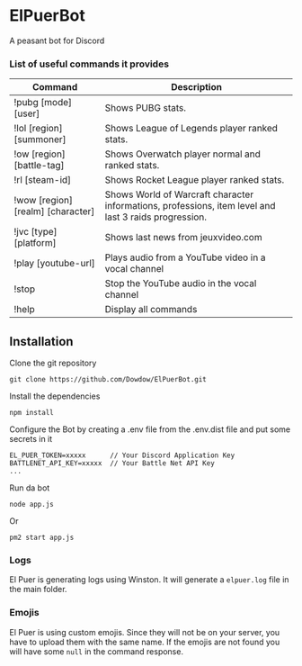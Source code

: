 # ElPuerBot
A peasant bot for Discord

### List of useful commands it provides

|Command|Description|
|-------|-----------|
|!pubg [mode] [user]|Shows PUBG stats.
|!lol [region] [summoner]|Shows League of Legends player ranked stats.
|!ow [region] [battle-tag]|Shows Overwatch player normal and ranked stats.
|!rl [steam-id]|Shows Rocket League player ranked stats.
|!wow [region] [realm] [character]|Shows World of Warcraft character informations, professions, item level and last 3 raids progression.
|!jvc [type] [platform]|Shows last news from jeuxvideo.com
|!play [youtube-url]|Plays audio from a YouTube video in a vocal channel
|!stop|Stop the YouTube audio in the vocal channel
|!help|Display all commands

## Installation
Clone the git repository
```
git clone https://github.com/Dowdow/ElPuerBot.git
```
Install the dependencies
```
npm install
```
Configure the Bot by creating a .env file from the .env.dist file and put some secrets in it
```
EL_PUER_TOKEN=xxxxx      // Your Discord Application Key 
BATTLENET_API_KEY=xxxxx  // Your Battle Net API Key
...
```
Run da bot
```
node app.js
```
Or
```
pm2 start app.js
```
### Logs
El Puer is generating logs using Winston. It will generate a `elpuer.log` file in the main folder.
### Emojis
El Puer is using custom emojis. Since they will not be on your server, you have to upload them with the same name.
If the emojis are not found you will have some `null` in the command response.

